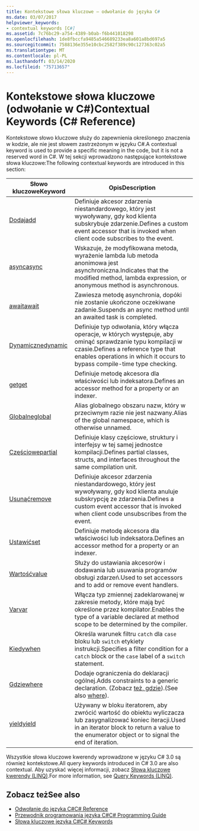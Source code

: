 ```yaml
---
title: Kontekstowe słowa kluczowe — odwołanie do języka C#
ms.date: 03/07/2017
helpviewer_keywords:
- contextual keywords [C#]
ms.assetid: 7c76bc29-a754-4389-b0ab-f6b441018298
ms.openlocfilehash: 1de8fbccfa9485a546689233ea8a601a8bd697a5
ms.sourcegitcommit: 7588136e355e10cbc2582f389c90c127363c02a5
ms.translationtype: MT
ms.contentlocale: pl-PL
ms.lasthandoff: 03/14/2020
ms.locfileid: "75713657"
---
```

# <a name="contextual-keywords-c-reference"></a><span data-ttu-id="14304-102">Kontekstowe słowa kluczowe (odwołanie w C#)</span><span class="sxs-lookup"><span data-stu-id="14304-102">Contextual Keywords (C# Reference)</span></span>

<span data-ttu-id="14304-103">Kontekstowe słowo kluczowe służy do zapewnienia określonego znaczenia w kodzie, ale nie jest słowem zastrzeżonym w języku C#.</span><span class="sxs-lookup"><span data-stu-id="14304-103">A contextual keyword is used to provide a specific meaning in the code, but it is not a reserved word in C#.</span></span> <span data-ttu-id="14304-104">W tej sekcji wprowadzono następujące kontekstowe słowa kluczowe:</span><span class="sxs-lookup"><span data-stu-id="14304-104">The following contextual keywords are introduced in this section:</span></span>  
  
|<span data-ttu-id="14304-105">Słowo kluczowe</span><span class="sxs-lookup"><span data-stu-id="14304-105">Keyword</span></span>|<span data-ttu-id="14304-106">Opis</span><span class="sxs-lookup"><span data-stu-id="14304-106">Description</span></span>|  
|-------------|-----------------|  
|[<span data-ttu-id="14304-107">Dodaj</span><span class="sxs-lookup"><span data-stu-id="14304-107">add</span></span>](./add.md)|<span data-ttu-id="14304-108">Definiuje akcesor zdarzenia niestandardowego, który jest wywoływany, gdy kod klienta subskrybuje zdarzenie.</span><span class="sxs-lookup"><span data-stu-id="14304-108">Defines a custom event accessor that is invoked when client code subscribes to the event.</span></span>|  
|[<span data-ttu-id="14304-109">async</span><span class="sxs-lookup"><span data-stu-id="14304-109">async</span></span>](./async.md)|<span data-ttu-id="14304-110">Wskazuje, że modyfikowana metoda, wyrażenie lambda lub metoda anonimowa jest asynchroniczna.</span><span class="sxs-lookup"><span data-stu-id="14304-110">Indicates that the modified method, lambda expression, or anonymous method is asynchronous.</span></span>|  
|[<span data-ttu-id="14304-111">await</span><span class="sxs-lookup"><span data-stu-id="14304-111">await</span></span>](../operators/await.md)|<span data-ttu-id="14304-112">Zawiesza metodę asynchronia, dopóki nie zostanie ukończone oczekiwane zadanie.</span><span class="sxs-lookup"><span data-stu-id="14304-112">Suspends an async method until an awaited task is completed.</span></span>|  
|[<span data-ttu-id="14304-113">Dynamiczne</span><span class="sxs-lookup"><span data-stu-id="14304-113">dynamic</span></span>](../builtin-types/reference-types.md)|<span data-ttu-id="14304-114">Definiuje typ odwołania, który włącza operacje, w których występuje, aby ominąć sprawdzanie typu kompilacji w czasie.</span><span class="sxs-lookup"><span data-stu-id="14304-114">Defines a reference type that enables operations in which it occurs to bypass compile-time type checking.</span></span>|  
|[<span data-ttu-id="14304-115">get</span><span class="sxs-lookup"><span data-stu-id="14304-115">get</span></span>](./get.md)|<span data-ttu-id="14304-116">Definiuje metodę akcesora dla właściwości lub indeksatora.</span><span class="sxs-lookup"><span data-stu-id="14304-116">Defines an accessor method for a property or an indexer.</span></span>|  
|[<span data-ttu-id="14304-117">Globalne</span><span class="sxs-lookup"><span data-stu-id="14304-117">global</span></span>](../operators/namespace-alias-qualifier.md)|<span data-ttu-id="14304-118">Alias globalnego obszaru nazw, który w przeciwnym razie nie jest nazwany.</span><span class="sxs-lookup"><span data-stu-id="14304-118">Alias of the global namespace, which is otherwise unnamed.</span></span>|  
|[<span data-ttu-id="14304-119">Częściowe</span><span class="sxs-lookup"><span data-stu-id="14304-119">partial</span></span>](./partial-type.md)|<span data-ttu-id="14304-120">Definiuje klasy częściowe, struktury i interfejsy w tej samej jednostce kompilacji.</span><span class="sxs-lookup"><span data-stu-id="14304-120">Defines partial classes, structs, and interfaces throughout the same compilation unit.</span></span>|  
|[<span data-ttu-id="14304-121">Usunąć</span><span class="sxs-lookup"><span data-stu-id="14304-121">remove</span></span>](./remove.md)|<span data-ttu-id="14304-122">Definiuje akcesor zdarzenia niestandardowego, który jest wywoływany, gdy kod klienta anuluje subskrypcję ze zdarzenia.</span><span class="sxs-lookup"><span data-stu-id="14304-122">Defines a custom event accessor that is invoked when client code unsubscribes from the event.</span></span>|  
|[<span data-ttu-id="14304-123">Ustawić</span><span class="sxs-lookup"><span data-stu-id="14304-123">set</span></span>](./set.md)|<span data-ttu-id="14304-124">Definiuje metodę akcesora dla właściwości lub indeksatora.</span><span class="sxs-lookup"><span data-stu-id="14304-124">Defines an accessor method for a property or an indexer.</span></span>|  
|[<span data-ttu-id="14304-125">Wartość</span><span class="sxs-lookup"><span data-stu-id="14304-125">value</span></span>](./value.md)|<span data-ttu-id="14304-126">Służy do ustawiania akcesorów i dodawania lub usuwania programów obsługi zdarzeń.</span><span class="sxs-lookup"><span data-stu-id="14304-126">Used to set accessors and to add or remove event handlers.</span></span>|  
|[<span data-ttu-id="14304-127">Var</span><span class="sxs-lookup"><span data-stu-id="14304-127">var</span></span>](./var.md)|<span data-ttu-id="14304-128">Włącza typ zmiennej zadeklarowanej w zakresie metody, które mają być określone przez kompilator.</span><span class="sxs-lookup"><span data-stu-id="14304-128">Enables the type of a variable declared at method scope to be determined by the compiler.</span></span>|  
|[<span data-ttu-id="14304-129">Kiedy</span><span class="sxs-lookup"><span data-stu-id="14304-129">when</span></span>](when.md)|<span data-ttu-id="14304-130">Określa warunek filtru `catch` dla `case` bloku lub `switch` etykiety instrukcji.</span><span class="sxs-lookup"><span data-stu-id="14304-130">Specifies a filter condition for a `catch` block or the `case` label of a `switch` statement.</span></span>|
|[<span data-ttu-id="14304-131">Gdzie</span><span class="sxs-lookup"><span data-stu-id="14304-131">where</span></span>](./where-generic-type-constraint.md)|<span data-ttu-id="14304-132">Dodaje ograniczenia do deklaracji ogólnej.</span><span class="sxs-lookup"><span data-stu-id="14304-132">Adds constraints to a generic declaration.</span></span> <span data-ttu-id="14304-133">(Zobacz [też, gdzie](./where-clause.md)).</span><span class="sxs-lookup"><span data-stu-id="14304-133">(See also [where](./where-clause.md)).</span></span>|  
|[<span data-ttu-id="14304-134">yield</span><span class="sxs-lookup"><span data-stu-id="14304-134">yield</span></span>](./yield.md)|<span data-ttu-id="14304-135">Używany w bloku iteratorem, aby zwrócić wartość do obiektu wyliczacza lub zasygnalizować koniec iteracji.</span><span class="sxs-lookup"><span data-stu-id="14304-135">Used in an iterator block to return a value to the enumerator object or to signal the end of iteration.</span></span>|  
  
 <span data-ttu-id="14304-136">Wszystkie słowa kluczowe kwerendy wprowadzone w języku C# 3.0 są również kontekstowe.</span><span class="sxs-lookup"><span data-stu-id="14304-136">All query keywords introduced in C# 3.0 are also contextual.</span></span> <span data-ttu-id="14304-137">Aby uzyskać więcej informacji, zobacz [Słowa kluczowe kwerendy (LINQ)](./query-keywords.md).</span><span class="sxs-lookup"><span data-stu-id="14304-137">For more information, see [Query Keywords (LINQ)](./query-keywords.md).</span></span>  
  
## <a name="see-also"></a><span data-ttu-id="14304-138">Zobacz też</span><span class="sxs-lookup"><span data-stu-id="14304-138">See also</span></span>

- [<span data-ttu-id="14304-139">Odwołanie do języka C#</span><span class="sxs-lookup"><span data-stu-id="14304-139">C# Reference</span></span>](../index.md)
- [<span data-ttu-id="14304-140">Przewodnik programowania języka C#</span><span class="sxs-lookup"><span data-stu-id="14304-140">C# Programming Guide</span></span>](../../programming-guide/index.md)
- [<span data-ttu-id="14304-141">Słowa kluczowe języka C#</span><span class="sxs-lookup"><span data-stu-id="14304-141">C# Keywords</span></span>](./index.md)
